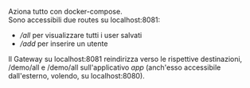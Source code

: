 Aziona tutto con docker-compose. <br>
Sono accessibili due routes su localhost:8081:
<ul>
<li> <i>/all</i> per visualizzare tutti i user salvati</li>
<li> <i>/add</i> per inserire un utente </li>
</ul>

Il Gateway su localhost:8081 reindirizza verso le rispettive destinazioni, /demo/all e /demo/all sull'applicativo <i>app</i> (anch'esso accessibile dall'esterno, volendo, su localhost:8080).
